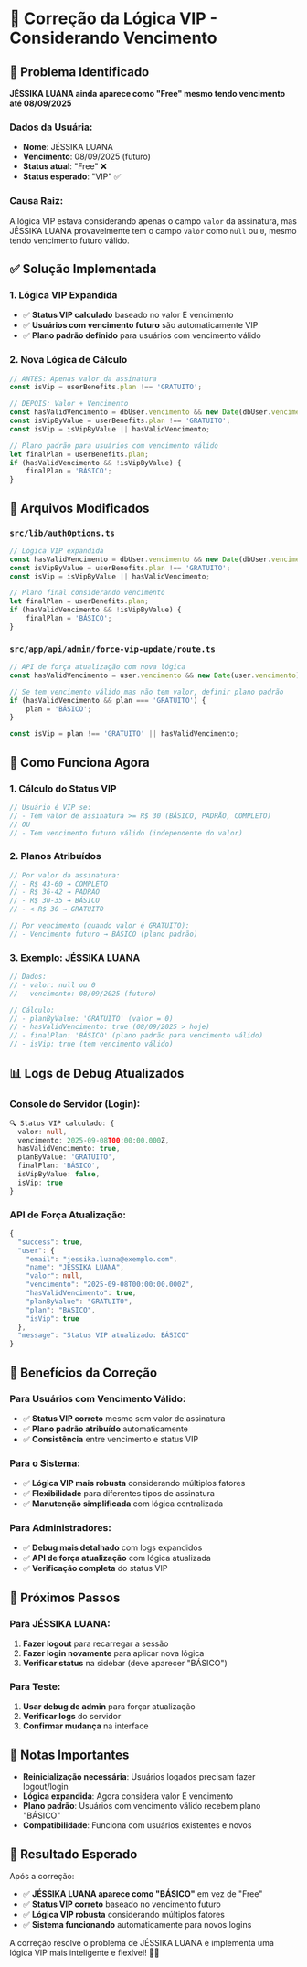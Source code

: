 # 🔧 Correção da Lógica VIP - Considerando Vencimento

## 🐛 **Problema Identificado**

**JÉSSIKA LUANA ainda aparece como "Free" mesmo tendo vencimento até 08/09/2025**

### **Dados da Usuária:**
- **Nome**: JÉSSIKA LUANA
- **Vencimento**: 08/09/2025 (futuro)
- **Status atual**: "Free" ❌
- **Status esperado**: "VIP" ✅

### **Causa Raiz:**
A lógica VIP estava considerando apenas o campo `valor` da assinatura, mas JÉSSIKA LUANA provavelmente tem o campo `valor` como `null` ou `0`, mesmo tendo vencimento futuro válido.

## ✅ **Solução Implementada**

### **1. Lógica VIP Expandida**
- ✅ **Status VIP calculado** baseado no valor E vencimento
- ✅ **Usuários com vencimento futuro** são automaticamente VIP
- ✅ **Plano padrão definido** para usuários com vencimento válido

### **2. Nova Lógica de Cálculo**
```typescript
// ANTES: Apenas valor da assinatura
const isVip = userBenefits.plan !== 'GRATUITO';

// DEPOIS: Valor + Vencimento
const hasValidVencimento = dbUser.vencimento && new Date(dbUser.vencimento) > new Date();
const isVipByValue = userBenefits.plan !== 'GRATUITO';
const isVip = isVipByValue || hasValidVencimento;

// Plano padrão para usuários com vencimento válido
let finalPlan = userBenefits.plan;
if (hasValidVencimento && !isVipByValue) {
    finalPlan = 'BÁSICO';
}
```

## 🔧 **Arquivos Modificados**

### **`src/lib/authOptions.ts`**
```typescript
// Lógica VIP expandida
const hasValidVencimento = dbUser.vencimento && new Date(dbUser.vencimento) > new Date();
const isVipByValue = userBenefits.plan !== 'GRATUITO';
const isVip = isVipByValue || hasValidVencimento;

// Plano final considerando vencimento
let finalPlan = userBenefits.plan;
if (hasValidVencimento && !isVipByValue) {
    finalPlan = 'BÁSICO';
}
```

### **`src/app/api/admin/force-vip-update/route.ts`**
```typescript
// API de força atualização com nova lógica
const hasValidVencimento = user.vencimento && new Date(user.vencimento) > new Date();

// Se tem vencimento válido mas não tem valor, definir plano padrão
if (hasValidVencimento && plan === 'GRATUITO') {
    plan = 'BÁSICO';
}

const isVip = plan !== 'GRATUITO' || hasValidVencimento;
```

## 🎯 **Como Funciona Agora**

### **1. Cálculo do Status VIP**
```typescript
// Usuário é VIP se:
// - Tem valor de assinatura >= R$ 30 (BÁSICO, PADRÃO, COMPLETO)
// OU
// - Tem vencimento futuro válido (independente do valor)
```

### **2. Planos Atribuídos**
```typescript
// Por valor da assinatura:
// - R$ 43-60 → COMPLETO
// - R$ 36-42 → PADRÃO  
// - R$ 30-35 → BÁSICO
// - < R$ 30 → GRATUITO

// Por vencimento (quando valor é GRATUITO):
// - Vencimento futuro → BÁSICO (plano padrão)
```

### **3. Exemplo: JÉSSIKA LUANA**
```typescript
// Dados:
// - valor: null ou 0
// - vencimento: 08/09/2025 (futuro)

// Cálculo:
// - planByValue: 'GRATUITO' (valor = 0)
// - hasValidVencimento: true (08/09/2025 > hoje)
// - finalPlan: 'BÁSICO' (plano padrão para vencimento válido)
// - isVip: true (tem vencimento válido)
```

## 📊 **Logs de Debug Atualizados**

### **Console do Servidor (Login):**
```typescript
🔍 Status VIP calculado: {
  valor: null,
  vencimento: 2025-09-08T00:00:00.000Z,
  hasValidVencimento: true,
  planByValue: 'GRATUITO',
  finalPlan: 'BÁSICO',
  isVipByValue: false,
  isVip: true
}
```

### **API de Força Atualização:**
```typescript
{
  "success": true,
  "user": {
    "email": "jessika.luana@exemplo.com",
    "name": "JÉSSIKA LUANA",
    "valor": null,
    "vencimento": "2025-09-08T00:00:00.000Z",
    "hasValidVencimento": true,
    "planByValue": "GRATUITO",
    "plan": "BÁSICO",
    "isVip": true
  },
  "message": "Status VIP atualizado: BÁSICO"
}
```

## 🚀 **Benefícios da Correção**

### **Para Usuários com Vencimento Válido:**
- ✅ **Status VIP correto** mesmo sem valor de assinatura
- ✅ **Plano padrão atribuído** automaticamente
- ✅ **Consistência** entre vencimento e status VIP

### **Para o Sistema:**
- ✅ **Lógica VIP mais robusta** considerando múltiplos fatores
- ✅ **Flexibilidade** para diferentes tipos de assinatura
- ✅ **Manutenção simplificada** com lógica centralizada

### **Para Administradores:**
- ✅ **Debug mais detalhado** com logs expandidos
- ✅ **API de força atualização** com lógica atualizada
- ✅ **Verificação completa** do status VIP

## 🔄 **Próximos Passos**

### **Para JÉSSIKA LUANA:**
1. **Fazer logout** para recarregar a sessão
2. **Fazer login novamente** para aplicar nova lógica
3. **Verificar status** na sidebar (deve aparecer "BÁSICO")

### **Para Teste:**
1. **Usar debug de admin** para forçar atualização
2. **Verificar logs** do servidor
3. **Confirmar mudança** na interface

## 📝 **Notas Importantes**

- **Reinicialização necessária**: Usuários logados precisam fazer logout/login
- **Lógica expandida**: Agora considera valor E vencimento
- **Plano padrão**: Usuários com vencimento válido recebem plano "BÁSICO"
- **Compatibilidade**: Funciona com usuários existentes e novos

## 🎯 **Resultado Esperado**

Após a correção:
- ✅ **JÉSSIKA LUANA aparece como "BÁSICO"** em vez de "Free"
- ✅ **Status VIP correto** baseado no vencimento futuro
- ✅ **Lógica VIP robusta** considerando múltiplos fatores
- ✅ **Sistema funcionando** automaticamente para novos logins

A correção resolve o problema de JÉSSIKA LUANA e implementa uma lógica VIP mais inteligente e flexível! 🎵✨


